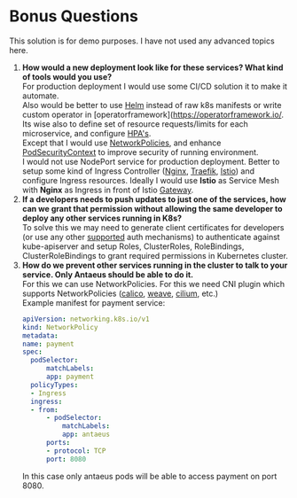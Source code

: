 # Bonus Questions

This solution is for demo purposes. I have not used any advanced topics here.

1. **How would a new deployment look like for these services? What kind of tools would you use?**  
    For production deployment I would use some CI/CD solution it to make it automate.  
    Also would be better to use [Helm](https://helm.sh/) instead of raw k8s manifests or write custom operator in [operatorframework](https://operatorframework.io/.  
    Its wise also to define set of resource requests/limits for each microservice, and configure [HPA's](https://kubernetes.io/docs/tasks/run-application/horizontal-pod-autoscale/).  
    Except that I would use [NetworkPolicies](https://kubernetes.io/docs/concepts/services-networking/network-policies/), and enhance [PodSecurityContext](https://kubernetes.io/docs/tasks/configure-pod-container/security-context/) to improve security of running environment.  
    I would not use NodePort service for production deployment. Better to setup some kind of Ingress Controller ([Nginx](https://kubernetes.github.io/ingress-nginx/), [Traefik](https://traefik.io/), [Istio](https://istio.io/)) and configure Ingress resources. Ideally I would use **Istio** as Service Mesh with **Nginx** as Ingress in front of Istio [Gateway](https://istio.io/latest/docs/reference/config/networking/gateway/).
1. **If a developers needs to push updates to just one of the services, how can we grant that permission without allowing the same developer to deploy any other services running in K8s?**  
    To solve this we may need to generate client certificates for developers (or use any other [supported](https://kubernetes.io/docs/reference/access-authn-authz/authentication/) auth mechanisms) to authenticate against kube-apiserver and setup Roles, ClusterRoles, RoleBindings, ClusterRoleBindings to grant required permissions in Kubernetes cluster.
1. **How do we prevent other services running in the cluster to talk to your service. Only Antaeus should be able to do it.**  
    For this we can use NetworkPolicies. For this we need CNI plugin which supports NetworkPolicies ([calico](https://www.tigera.io/project-calico/), [weave](https://www.weave.works/docs/net/latest/overview/), [cilium](https://cilium.io/), etc.)  
    Example manifest for payment service:
    ```yaml
    apiVersion: networking.k8s.io/v1
    kind: NetworkPolicy
    metadata:
    name: payment
    spec:
      podSelector:
          matchLabels:
          app: payment
      policyTypes:
      - Ingress
      ingress:
      - from:
          - podSelector:
              matchLabels:
              app: antaeus
          ports:
          - protocol: TCP
          port: 8080
    ```
    In this case only antaeus pods will be able to access payment on port 8080.